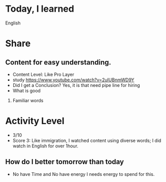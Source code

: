 # Today, I learned 
English

# Share
## Content for easy understanding.
- Content Level: Like Pro Layer
- study https://www.youtube.com/watch?v=2uIUBnmWD9Y
- Did I get a Conclusion?
  Yes, it is that need pipe line for hiring
- What is good 
1. Familiar words

# Activity Level
- 3/10 
- Score 3: Like immigration, I watched content using diverse words; I did watch in English for over 1hour.

## How do I better tomorrow than today
- No have Time and No have energy
I needs energy to spend for this.

